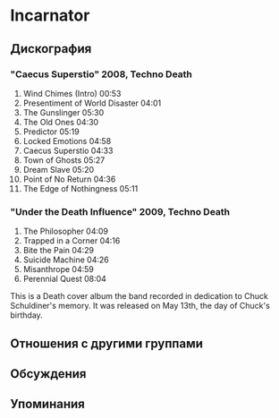 # Incarnator



## Дискография

### "Caecus Superstio" 2008, Techno Death

1. Wind Chimes (Intro) 00:53  
2. Presentiment of World Disaster 04:01
3. The Gunslinger 05:30
4. The Old Ones 04:30
5. Predictor 05:19
6. Locked Emotions 04:58
7. Caecus Superstio 04:33
8. Town of Ghosts 05:27
9. Dream Slave 05:20
10. Point of No Return 04:36
11. The Edge of Nothingness 05:11 

### "Under the Death Influence" 2009, Techno Death

1. The Philosopher 04:09
2. Trapped in a Corner 04:16 
3. Bite the Pain 04:29
4. Suicide Machine 04:26
5. Misanthrope 04:59
6. Perennial Quest 08:04 

This is a Death cover album the band recorded in dedication to Chuck
Schuldiner's memory. It was released on May 13th, the day of Chuck's birthday.


## Отношения с другими группами


## Обсуждения


## Упоминания


